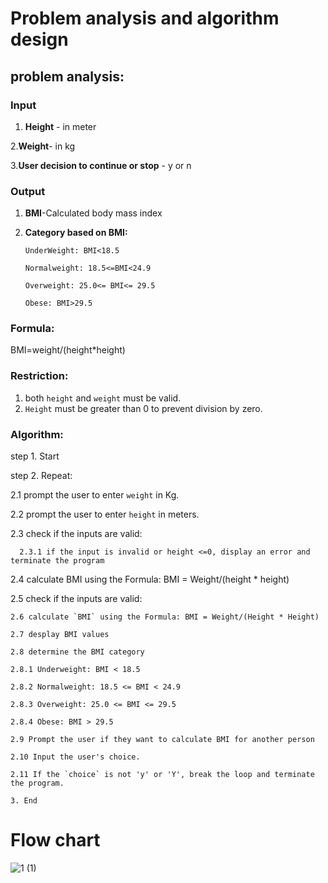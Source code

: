 # Problem analysis and algorithm design



## problem analysis:

### Input

1. **Height** - in meter
 
2.**Weight**- in kg
   
3.**User decision to continue or stop** - y or n
   
### Output

1. **BMI**-Calculated body mass index

2. **Category based on BMI:**
  
       UnderWeight: BMI<18.5

       Normalweight: 18.5<=BMI<24.9

       Overweight: 25.0<= BMI<= 29.5

       Obese: BMI>29.5

 ### Formula:
 
 BMI=weight/(height*height)
 
### Restriction:

 1. both  `height` and `weight` must be valid.
 2. `Height` must be greater than 0 to prevent division by zero.

### Algorithm:

  step 1. Start
  
  step 2. Repeat: 
  
   2.1 prompt the user to enter `weight` in Kg.
   
   2.2 prompt the user to enter `height` in meters.
   
   2.3 check if the inputs are valid:
   
      2.3.1 if the input is invalid or height <=0, display an error and terminate the program
       
   2.4 calculate BMI using the Formula: BMI = Weight/(height * height)
   
   2.5 check if the inputs are valid:
   
    2.6 calculate `BMI` using the Formula: BMI = Weight/(Height * Height)

    2.7 desplay BMI values

    2.8 determine the BMI category

    2.8.1 Underweight: BMI < 18.5

    2.8.2 Normalweight: 18.5 <= BMI < 24.9

    2.8.3 Overweight: 25.0 <= BMI <= 29.5
   
    2.8.4 Obese: BMI > 29.5

    2.9 Prompt the user if they want to calculate BMI for another person

    2.10 Input the user's choice.

    2.11 If the `choice` is not 'y' or 'Y', break the loop and terminate the program.

    3. End 
    
  # Flow chart

![1 (1)](https://github.com/user-attachments/assets/ba11d47a-433f-4e1c-a0ad-7f3cf075f01e)

